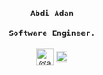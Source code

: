 <h4 align="center" class="text-purple"><samp><strong>Abdi Adan</strong></samp></h4>
<h4 align="center"><samp><strong>Software Engineer.</strong></samp></h4>

<p align="center">
<a href=https://dev.to/@abdiadan target="_blank"><img align="center" src=https://cdn.jsdelivr.net/npm/simple-icons@3.0.1/icons/dev-dot-to.svg alt="@abdiadan" height="30" width="30" /></a>
<a href=https://www.linkedin.com/in/abdi-adan-764564176/ target="_blank"><img align="center" src=https://cdn.jsdelivr.net/npm/simple-icons@3.0.1/icons/linkedin.svg alt="abdi-adan-764564176" height="20" width="20" /></a>
</p>
